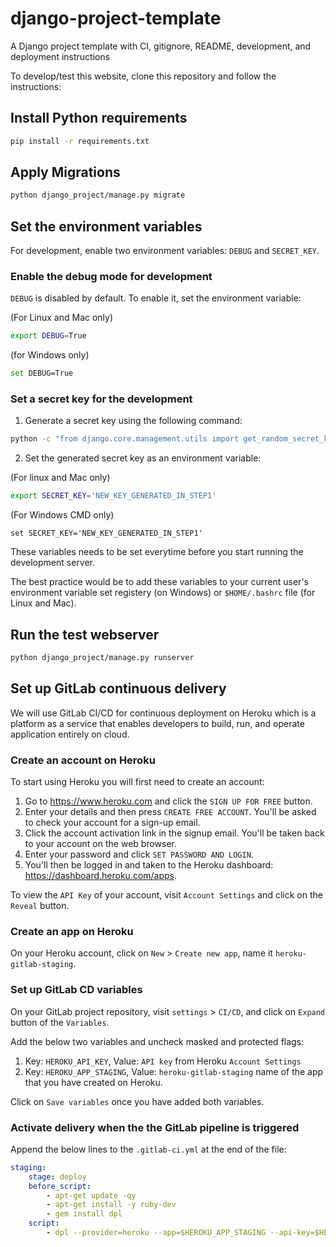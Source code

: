 # django-project-template

A Django project template with CI, gitignore, README, development, and deployment instructions

To develop/test this website, clone this repository and follow the instructions:

## Install Python requirements

```bash
pip install -r requirements.txt
```

## Apply Migrations

```bash
python django_project/manage.py migrate
```

## Set the environment variables

For development, enable two environment variables: `DEBUG` and `SECRET_KEY`.

### Enable the debug mode for development

`DEBUG` is disabled by default. To enable it, set the environment variable:

(For Linux and Mac only)
```bash
export DEBUG=True
```

(for Windows only)
```bash
set DEBUG=True
```

### Set a secret key for the development

1. Generate a secret key using the following command:

```bash
python -c "from django.core.management.utils import get_random_secret_key; print(get_random_secret_key())"
```

2. Set the generated secret key as an environment variable:

(For linux and Mac only)
```bash
export SECRET_KEY='NEW_KEY_GENERATED_IN_STEP1'
```

(For Windows CMD only)
```
set SECRET_KEY='NEW_KEY_GENERATED_IN_STEP1'
```

These variables needs to be set everytime before you start running the development server.

The best practice would be to add these variables to your current user's environment
variable set registery (on Windows) or `$HOME/.bashrc` file (for Linux and Mac).

## Run the test webserver
```bash
python django_project/manage.py runserver
```

## Set up GitLab continuous delivery

We will use GitLab CI/CD for continuous deployment on Heroku which is a platform as a service
that enables developers to build, run, and operate application entirely on cloud.

### Create an account on Heroku

To start using Heroku you will first need to create an account:

1. Go to https://www.heroku.com and click the `SIGN UP FOR FREE` button.
2. Enter your details and then press `CREATE FREE ACCOUNT`.
    You'll be asked to check your account for a sign-up email.
3. Click the account activation link in the signup email.
    You'll be taken back to your account on the web browser.
4. Enter your password and click `SET PASSWORD AND LOGIN`.
5. You'll then be logged in and taken to the Heroku dashboard: https://dashboard.heroku.com/apps.

To view the `API Key` of your account, visit `Account Settings` and click on the `Reveal` button.

### Create an app on Heroku
On your Heroku account, click on `New` > `Create new app`, name it `heroku-gitlab-staging`.

### Set up GitLab CD variables
On your GitLab project repository, visit `settings` > `CI/CD`, and click on `Expand` button of the `Variables`.

Add the below two variables and uncheck masked and protected flags:
1. Key: `HEROKU_API_KEY`, Value: `API key` from Heroku `Account Settings`
2. Key: `HEROKU_APP_STAGING`, Value: `heroku-gitlab-staging` name of the app that you have created on Heroku.

Click on `Save variables` once you have added both variables.

### Activate delivery when the the GitLab pipeline is triggered
Append the below lines to the `.gitlab-ci.yml` at the end of the file:

```yaml
staging:
    stage: deploy
    before_script:
        - apt-get update -qy
        - apt-get install -y ruby-dev
        - gem install dpl
    script:
        - dpl --provider=heroku --app=$HEROKU_APP_STAGING --api-key=$HEROKU_API_KEY --run='python manage.py migrate'
```

